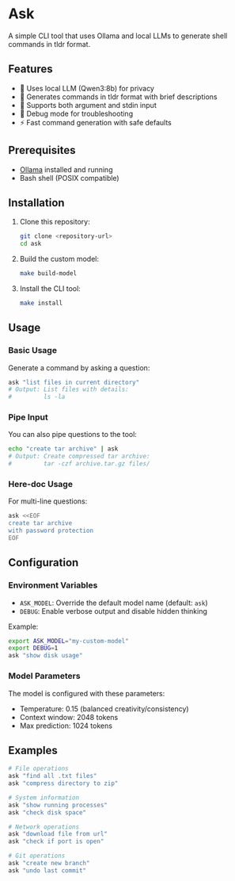 # Ask

A simple CLI tool that uses Ollama and local LLMs to generate shell commands in tldr format.

## Features

- 🤖 Uses local LLM (Qwen3:8b) for privacy
- 📝 Generates commands in tldr format with brief descriptions
- 🔧 Supports both argument and stdin input
- 🐛 Debug mode for troubleshooting
- ⚡ Fast command generation with safe defaults

## Prerequisites

- [Ollama](https://ollama.com/) installed and running
- Bash shell (POSIX compatible)

## Installation

1. Clone this repository:
   ```bash
   git clone <repository-url>
   cd ask
   ```

2. Build the custom model:
   ```bash
   make build-model
   ```

3. Install the CLI tool:
   ```bash
   make install
   ```

## Usage

### Basic Usage

Generate a command by asking a question:
```bash
ask "list files in current directory"
# Output: List files with details:
#         ls -la
```

### Pipe Input

You can also pipe questions to the tool:
```bash
echo "create tar archive" | ask
# Output: Create compressed tar archive:
#         tar -czf archive.tar.gz files/
```

### Here-doc Usage

For multi-line questions:
```bash
ask <<EOF
create tar archive
with password protection
EOF
```

## Configuration

### Environment Variables

- `ASK_MODEL`: Override the default model name (default: `ask`)
- `DEBUG`: Enable verbose output and disable hidden thinking

Example:
```bash
export ASK_MODEL="my-custom-model"
export DEBUG=1
ask "show disk usage"
```

### Model Parameters

The model is configured with these parameters:
- Temperature: 0.15 (balanced creativity/consistency)
- Context window: 2048 tokens
- Max prediction: 1024 tokens

## Examples

```bash
# File operations
ask "find all .txt files"
ask "compress directory to zip"

# System information
ask "show running processes"
ask "check disk space"

# Network operations
ask "download file from url"
ask "check if port is open"

# Git operations
ask "create new branch"
ask "undo last commit"
```
